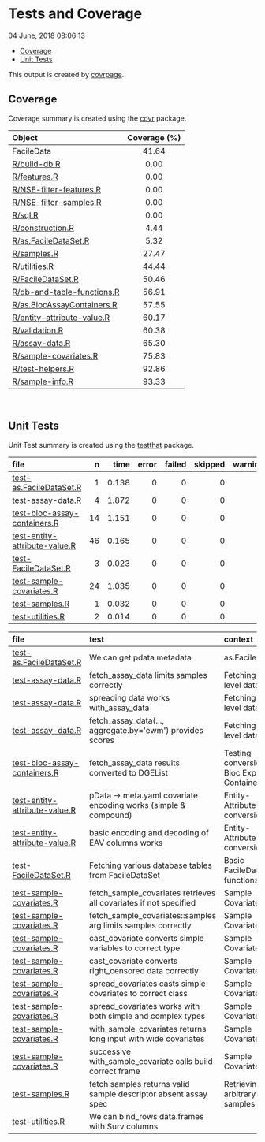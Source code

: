 Tests and Coverage
================
04 June, 2018 08:06:13

-   [Coverage](#coverage)
-   [Unit Tests](#unit-tests)

This output is created by [covrpage](https://github.com/yonicd/covrpage).

Coverage
--------

Coverage summary is created using the [covr](https://github.com/r-lib/covr) package.

| Object                                                      | Coverage (%) |
|:------------------------------------------------------------|:------------:|
| FacileData                                                  |     41.64    |
| [R/build-db.R](../R/build-db.R)                             |     0.00     |
| [R/features.R](../R/features.R)                             |     0.00     |
| [R/NSE-filter-features.R](../R/NSE-filter-features.R)       |     0.00     |
| [R/NSE-filter-samples.R](../R/NSE-filter-samples.R)         |     0.00     |
| [R/sql.R](../R/sql.R)                                       |     0.00     |
| [R/construction.R](../R/construction.R)                     |     4.44     |
| [R/as.FacileDataSet.R](../R/as.FacileDataSet.R)             |     5.32     |
| [R/samples.R](../R/samples.R)                               |     27.47    |
| [R/utilities.R](../R/utilities.R)                           |     44.44    |
| [R/FacileDataSet.R](../R/FacileDataSet.R)                   |     50.46    |
| [R/db-and-table-functions.R](../R/db-and-table-functions.R) |     56.91    |
| [R/as.BiocAssayContainers.R](../R/as.BiocAssayContainers.R) |     57.55    |
| [R/entity-attribute-value.R](../R/entity-attribute-value.R) |     60.17    |
| [R/validation.R](../R/validation.R)                         |     60.38    |
| [R/assay-data.R](../R/assay-data.R)                         |     65.30    |
| [R/sample-covariates.R](../R/sample-covariates.R)           |     75.83    |
| [R/test-helpers.R](../R/test-helpers.R)                     |     92.86    |
| [R/sample-info.R](../R/sample-info.R)                       |     93.33    |

<br>

Unit Tests
----------

Unit Test summary is created using the [testthat](https://github.com/r-lib/testthat) package.

| file                                                                    |    n|   time|  error|  failed|  skipped|  warning|
|:------------------------------------------------------------------------|----:|------:|------:|-------:|--------:|--------:|
| [test-as.FacileDataSet.R](testthat/test-as.FacileDataSet.R)             |    1|  0.138|      0|       0|        0|        0|
| [test-assay-data.R](testthat/test-assay-data.R)                         |    4|  1.872|      0|       0|        0|        0|
| [test-bioc-assay-containers.R](testthat/test-bioc-assay-containers.R)   |   14|  1.151|      0|       0|        0|        0|
| [test-entity-attribute-value.R](testthat/test-entity-attribute-value.R) |   46|  0.165|      0|       0|        0|        0|
| [test-FacileDataSet.R](testthat/test-FacileDataSet.R)                   |    3|  0.023|      0|       0|        0|        0|
| [test-sample-covariates.R](testthat/test-sample-covariates.R)           |   24|  1.035|      0|       0|        0|        0|
| [test-samples.R](testthat/test-samples.R)                               |    1|  0.032|      0|       0|        0|        0|
| [test-utilities.R](testthat/test-utilities.R)                           |    2|  0.014|      0|       0|        0|        0|

| file                                                                    | test                                                                | context                                          | status |    n|   time|
|:------------------------------------------------------------------------|:--------------------------------------------------------------------|:-------------------------------------------------|:-------|----:|------:|
| [test-as.FacileDataSet.R](testthat/test-as.FacileDataSet.R)             | We can get pdata metadata                                           | as.FacileDataSet                                 | PASS   |    1|  0.138|
| [test-assay-data.R](testthat/test-assay-data.R)                         | fetch\_assay\_data limits samples correctly                         | Fetching assay level data                        | PASS   |    2|  0.753|
| [test-assay-data.R](testthat/test-assay-data.R)                         | spreading data works with\_assay\_data                              | Fetching assay level data                        | PASS   |    1|  0.518|
| [test-assay-data.R](testthat/test-assay-data.R)                         | fetch\_assay\_data(..., aggregate.by='ewm') provides scores         | Fetching assay level data                        | PASS   |    1|  0.601|
| [test-bioc-assay-containers.R](testthat/test-bioc-assay-containers.R)   | fetch\_assay\_data results converted to DGEList                     | Testing conversion to Bioc Expression Containers | PASS   |   14|  1.151|
| [test-entity-attribute-value.R](testthat/test-entity-attribute-value.R) | pData -&gt; meta.yaml covariate encoding works (simple & compound)  | Entity-Attribute-Value conversions               | PASS   |   44|  0.162|
| [test-entity-attribute-value.R](testthat/test-entity-attribute-value.R) | basic encoding and decoding of EAV columns works                    | Entity-Attribute-Value conversions               | PASS   |    2|  0.003|
| [test-FacileDataSet.R](testthat/test-FacileDataSet.R)                   | Fetching various database tables from FacileDataSet                 | Basic FacileDataSet functions                    | PASS   |    3|  0.023|
| [test-sample-covariates.R](testthat/test-sample-covariates.R)           | fetch\_sample\_covariates retrieves all covariates if not specified | Sample Covariates                                | PASS   |    1|  0.084|
| [test-sample-covariates.R](testthat/test-sample-covariates.R)           | fetch\_sample\_covariates::samples arg limits samples correctly     | Sample Covariates                                | PASS   |    1|  0.035|
| [test-sample-covariates.R](testthat/test-sample-covariates.R)           | cast\_covariate converts simple variables to correct type           | Sample Covariates                                | PASS   |    6|  0.085|
| [test-sample-covariates.R](testthat/test-sample-covariates.R)           | cast\_covariate converts right\_censored data correctly             | Sample Covariates                                | PASS   |    8|  0.061|
| [test-sample-covariates.R](testthat/test-sample-covariates.R)           | spread\_covariates casts simple covariates to correct class         | Sample Covariates                                | PASS   |    4|  0.047|
| [test-sample-covariates.R](testthat/test-sample-covariates.R)           | spread\_covariates works with both simple and complex types         | Sample Covariates                                | PASS   |    2|  0.111|
| [test-sample-covariates.R](testthat/test-sample-covariates.R)           | with\_sample\_covariates returns long input with wide covariates    | Sample Covariates                                | PASS   |    1|  0.517|
| [test-sample-covariates.R](testthat/test-sample-covariates.R)           | successive with\_sample\_covariate calls build correct frame        | Sample Covariates                                | PASS   |    1|  0.095|
| [test-samples.R](testthat/test-samples.R)                               | fetch samples returns valid sample descriptor absent assay spec     | Retrieving arbitrary samples                     | PASS   |    1|  0.032|
| [test-utilities.R](testthat/test-utilities.R)                           | We can bind\_rows data.frames with Surv columns                     |                                                  | PASS   |    2|  0.014|
